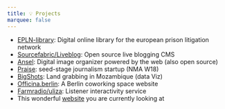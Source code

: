 ```yaml
---
title: 💡 Projects
marquee: false
---
```


* [EPLN-library](https://library.prisonlitigation.org/en): Digital online library for the european prison litigation network
* [Sourcefabric/Liveblog](https://github.com/liveblog/liveblog): Open source live blogging CMS
* [Ansel](https://github.com/ansel-app/ansel): Digital image organizer powered by the web (also open source)
* [Praise](https://praise.press): seed-stage journalism startup (NMA W18)
* [BigShots](https://codeforafrica.github.io/BigShotsNew/): Land grabbing in Mozambique (data Viz)
* [Officina.berlin](https://officina.berlin/en): A Berlin coworking space website
* [Farmradio/uliza](https://farmradio.org/uliza-services/): Listener interactivity service
* This wonderful [website](https://github.com/m0g/loicnogu.es) you are currently looking at
